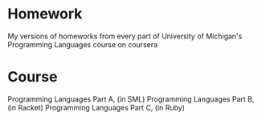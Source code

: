 # Homework
My versions of homeworks from every part of University of Michigan's Programming Languages course on coursera

# Course
Programming Languages Part A, (in SML)
Programming Languages Part B, (in Racket)
Programming Languages Part C, (in Ruby)
